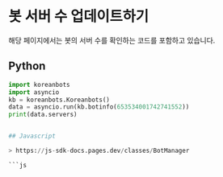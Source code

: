 # 봇 서버 수 업데이트하기

해당 페이지에서는 봇의 서버 수를 확인하는 코드를 포함하고 있습니다.

## Python

```py
import koreanbots
import asyncio
kb = koreanbots.Koreanbots()
data = asyncio.run(kb.botinfo(653534001742741552))
print(data.servers)


## Javascript

> https://js-sdk-docs.pages.dev/classes/BotManager

```js
```

